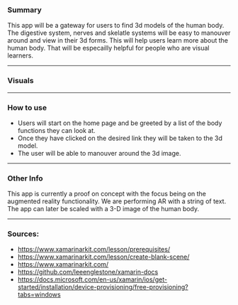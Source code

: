 ### Summary
This app will be a gateway for users to find 3d models of the human body. The digestive system, nerves and skelatle systems will be easy to manouver around and view in their 3d forms. This will help users learn more about the human body. That will be especailly helpful for people who are visual learners.

---

### Visuals

---

### How to use
- Users will start on the home page and be greeted by a list of the body functions they can look at.
- Once they have clicked on the desired link they will be taken to the 3d model.
- The user will be able to manouver around the 3d image.

---

### Other Info
This app is currently a proof on concept with the focus being on the augmented reality functionality. We are performing AR with a string of text. The app can later be scaled with a 3-D image of the human body.

---

### Sources:
- https://www.xamarinarkit.com/lesson/prerequisites/
- https://www.xamarinarkit.com/lesson/create-blank-scene/
- https://www.xamarinarkit.com/
- https://github.com/leeenglestone/xamarin-docs
- https://docs.microsoft.com/en-us/xamarin/ios/get-started/installation/device-provisioning/free-provisioning?tabs=windows
